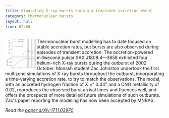 ```yaml
---
title: Simulating X-ray bursts during a transient accretion event
category: thermonuclear bursts
layout: null
time: 02:00
---
```

<!-- converted from blosxom format post by dkg 22.1.2022 -->
<img src="images/johnston18.png" width="100" align="left">
</p>
<p>Thermonuclear burst modelling has to date focused on stable accretion rates,
but bursts are also observed during episodes of transient accretion.  The
accretion-powered millisecond pulsar SAX&nbsp;J1808.4&mdash;3658
exhibited 
four helium-rich X-ray bursts during the
outburst of 2002 October.
Monash student Zac Johnston undertook
the first multizone simulations of X-ray
bursts throughout the outburst, incorporating a time-varying accretion rate, to try to match the observations.
The
model, with an accreted hydrogen fraction of X =" 0.44" and a CNO metallicity of
0.02, reproduces the observed burst arrival times and fluences well, and offers the prospects of more detailed future simulations of such outbursts.
Zac's paper reporting the modeling has now been accepted by MNRAS.
<p><em>Read
the <a href="https://arxiv.org/abs/1711.03970">paper
arXiv:1711.03970</a></em>
